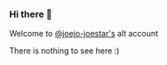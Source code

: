 ### Hi there 👋

Welcome to [@joejo-joestar's](https://github.com/joejo-joestar) alt account

There is nothing to see here :)

<!--
**goofy-ahh-ringtone/goofy-ahh-ringtone** is a ✨ _special_ ✨ repository because its `README.md` (this file) appears on your GitHub profile.

Here are some ideas to get you started:

- 🔭 I’m currently working on ...
- 🌱 I’m currently learning ...
- 👯 I’m looking to collaborate on ...
- 🤔 I’m looking for help with ...
- 💬 Ask me about ...
- 📫 How to reach me: ...
- 😄 Pronouns: ...
- ⚡ Fun fact: ...
-->

